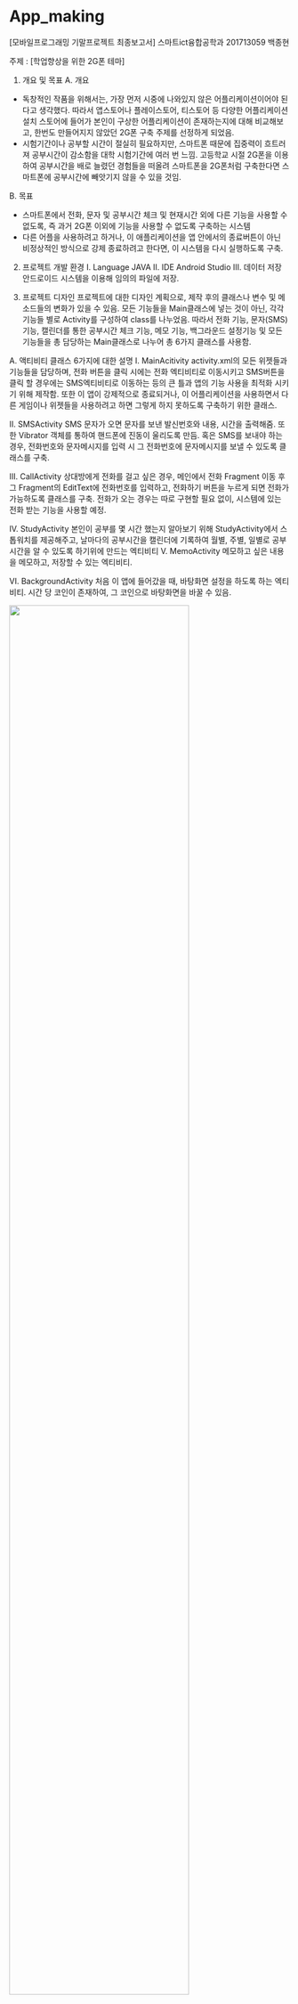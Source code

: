 # App_making
[모바일프로그래밍 기말프로젝트 최종보고서]
스마트ict융합공학과 201713059 백종현

주제 : [학업향상을 위한 2G폰 테마]
1. 개요 및 목표
A. 개요
- 독창적인 작품을 위해서는, 가장 먼저 시중에 나와있지 않은 어플리케이션이어야 된다고 생각했다. 따라서 앱스토어나 플레이스토어, 티스토어 등 다양한 어플리케이션 설치 스토어에 들어가 본인이 구상한 어플리케이션이 존재하는지에 대해 비교해보고, 한번도 만들어지지 않았던 2G폰 구축 주제를 선정하게 되었음.
- 시험기간이나 공부할 시간이 절실히 필요하지만, 스마트폰 때문에 집중력이 흐트러져 공부시간이 감소함을 대학 시험기간에 여러 번 느낌. 고등학교 시절 2G폰을 이용하여 공부시간을 배로 늘렸던 경험들을 떠올려 스마트폰을 2G폰처럼 구축한다면 스마트폰에 공부시간에 빼앗기지 않을 수 있을 것임.

B. 목표
- 스마트폰에서 전화, 문자 및 공부시간 체크 및 현재시간 외에 다른 기능을 사용할 수 없도록, 즉 과거 2G폰 이외에 기능을 사용할 수 없도록 구축하는 시스템
- 다른 어플을 사용하려고 하거나, 이 애플리케이션을 앱 안에서의 종료버튼이 아닌 비정상적인 방식으로 강제 종료하려고 한다면, 이 시스템을 다시 실행하도록 구축.

2. 프로젝트 개발 환경 
I. Language
JAVA
II. IDE
Android Studio
III. 데이터 저장
안드로이드 시스템을 이용해 임의의 파일에 저장.

3. 프로젝트 디자인
프로젝트에 대한 디자인 계획으로, 제작 후의 클래스나 변수 및 메소드들의 변화가 있을 수 있음.
모든 기능들을 Main클래스에 넣는 것이 아닌, 각각 기능들 별로 Activity를 구성하여 class를 나누었음. 따라서 전화 기능, 문자(SMS) 기능, 캘린더를 통한 공부시간 체크 기능, 메모 기능, 백그라운드 설정기능 및 모든 기능들을 총 담당하는 Main클래스로 나누어 총 6가지 클래스를 사용함.

A. 액티비티 클래스 6가지에 대한 설명
I. MainAcitivity
activity.xml의 모든 위젯들과 기능들을 담당하며, 전화 버튼을 클릭 시에는 전화 엑티비티로 이동시키고 SMS버튼을 클릭 할 경우에는 SMS엑티비티로 이동하는 등의 큰 틀과 앱의 기능 사용을 최적화 시키기 위해 제작함. 또한 이 앱이 강제적으로 종료되거나, 이 어플리케이션을 사용하면서 다른 게임이나 위젯들을 사용하려고 하면 그렇게 하지 못하도록 구축하기 위한 클래스.

II. SMSActivity
SMS 문자가 오면 문자를 보낸 발신번호와 내용, 시간을 출력해줌. 또한 Vibrator 객체를 통하여 핸드폰에 진동이 울리도록 만듬. 혹은 SMS를 보내야 하는 경우, 전화번호와 문자메시지를 입력 시 그 전화번호에 문자메시지를 보낼 수 있도록 클래스를 구축.

III. CallActivity
상대방에게 전화를 걸고 싶은 경우, 메인에서 전화 Fragment 이동 후 그 Fragment의 EditText에 전화번호를 입력하고, 전화하기 버튼을 누르게 되면 전화가 가능하도록 클래스를 구축. 전화가 오는 경우는 따로 구현할 필요 없이, 시스템에 있는 전화 받는 기능을 사용할 예정.

IV. StudyActivity
본인이 공부를 몇 시간 했는지 알아보기 위해 StudyActivity에서 스톱워치를 제공해주고, 날마다의 공부시간을 캘린더에 기록하여 월별, 주별, 일별로 공부시간을 알 수 있도록 하기위에 만드는 엑티비티
V. MemoActivity
 메모하고 싶은 내용을 메모하고, 저장할 수 있는 엑티비티.

VI. BackgroundActivity
 처음 이 앱에 들어갔을 때, 바탕화면 설정을 하도록 하는 엑티비티. 시간 당 코인이 존재하여, 그 코인으로 바탕화면을 바꿀 수 있음.


<img width="80%" src = "https://user-images.githubusercontent.com/81180977/153762002-de9a5faa-241d-43c3-915f-f2a5cd6afec9.png" />


B. 클래스 다이어그램 및 클래스 변수와 메소드 구성
 
I. MainActivity의 메소드
setVariance(void) : activity.xml에서 만든 위젯들과 기능들을 findViewByid를 통해 가져오는 메소드.
setClock(TextClock textclock) : 현재시간을 알리기 위해 만든 메소드. 현재시간을 초단위로 알려주며, 시간 text의 색깔이나 크기 및 위치 등을 설정할 수 있도록 함.
onClick(View view) : 다양한 버튼들을 통제하기 위하여, 이 메소드들 호출하게 되면 case문을 통해 View값에 따라 버튼들의 각각이 다른 기능들을 수행할 수 있도록 하기 위하여 만든 클래스.
print(String msg) : 어떠한 ToastMessage를 출력하고 싶은 경우에 input값으로 그 값을 넣어주면, ToastMessage를 출력하는 메소드.
restart(void) : 만약 onDestroy 혹은 onPause()등의 앱 정지나 종료가 일어나는 경우, 즉 다른 위젯이나 강제종료를 하려고 하는 경우, 이 reStart 메소드를 이용하여 이 앱이 다시 실행되도록 하는 함수이다. 이 메소드의 역할은 앱을 다시 시작하게 하거나, 이 앱으로 돌아오도록 하게 한다.
exitProgram(void) : 만약 정상적으로 앱에서 exit버튼을 눌러 나가는 경우에 호출되는 메소드. 앱을 정상적으로 종료시키는 역할을 한다.
requirePerms() : 안드로이드의 퍼미션을 체크하는 부분. 앱을 실행했을 때, 퍼미션을 허락하지 않는 경우, 앱 사용이 원활하지 않을 수 있음.
MakeWise() : 바탕화면에 위에 뜨는 명언들을 만드는 메소드.
readPicture() : BackgroundActivity에서 저장한 바탕화면을 읽어와 바탕화면을 설정하는 부분.

II. SMSActivity 의 메소드
sendSMS(String, String) : 전화번호와 메시지 내용을 받아, 그 내용을 전화번호에 맞게 메시지를 보내는 메소드.
readSMS() : 이 SMSActivity에 들어오는 경우, 지금까지 온 메시지의 내용을 읽어야 하는데, 이 메소드를 실행하여 메시지의 내용을 읽어옴.
<같이 사용한 Customer class, SMS Receiver class>
Customer class는 adapter를 상속받아 사용하여 SMSActivity의 recyclerView에 사용하기 위하여 만든 클래스이다. 
SMS Receiver class의 경우는 BroadcastReceiver를 상속받아 사용한 클래스이며, 이는 문자 메시지가 오는 경우, 메시지 내용을 시스템 안에 있는 텍스트 파일에 저장하게 된다. 이는 브로드케스트리시버로 구현되어, 이 프로그램이 종료되더라도 실행이 된다.

III. CallActivtiy의 메소드
sendCall(void) :  전화번호를 editText에 입력하고 전화하기 버튼을 누르면, 상대에게 전화를 걸도록 하는 메소드
saveCall(String) : 상대방에게 전화를 거는 경우, 그 전화번호를 input값으로 넣어, txt파일에 저장하는 메소드.
readCall() : 이 엑티비티를 실행하였을 때, 최근 전화목록을 읽어야하는데, 그 전화목록을 txt파일에서 읽어오기 위해서 실행하는 메소드.

IV. StudyActivtiy의 메소드
Time_interrupt() : 정지 버튼을 누르거나, 탭버튼을 눌러 이 화면 밖으로 나가지게 되는 경우 실행되는 interrupt. 이것은 이 액티비티에서 실행되고 있는 스톱워치 쓰레드를 멈추게 한다.
saveTime(String) : String값으로 시간 값을 주게 되면, 즉 몇 시간 몇 분 몇 초 동안 공부를 했는지 txt파일에 저장하는 함수.
saveCoin(String) : 자정이 지나는 경우, StudyActivity에서 시간을 재고 있는 경우에 코인의 수를 저장해야되기 때문에 필요한 함수.
readCoin() : 코인을 save하는 경우, 코인의 값을 읽어온 후, 시간의 값을 더해줘야 하기 때문에, readCoin을 통해 원래 있는 코인을 읽어오고, 그 다음 더해서 코인을 저장하게 된다. 이를 위해 필요한 메소드이다.
saveTime_yesterday(String): 자정이 되는 경우 전날의 시간을 저장해야하므로 필요한 메소드.
readTime_yesterday() :자정이 되는 경우 전날의 시간이 몇시간인지 알아야하므로 필요한 메소드.
Today(): 오늘의 날짜를 출력해주는 함수. 이는 txt의 파일 name으로 사용되게 된다.
Yesterday() : 위와 마찬가지로 어제의 날짜를 출력해주는 함수. 이는 txt의 파일 name으로 사용되게 된다.
initTime() : 이 엑티비티에 들어오는 경우 캘린더 시간 값을 초기화하고 설정해주기 위한 메소드.
readTime(String) : String, 즉 파일네임에 맞게 시간을 읽어오는 함수. 이는 캘린더에서 어제나 그 달의 다른 날짜의 접근하여 시간을 확인하는 경우 사용하게 되는 메소드 이다.
readTImeINIT(String) : 이 엑티비티에 들어오는 경우 텍스트 시간 값을 초기화하고 설정해주기 위한 메소드.
<같이 사용한 TimeReset>
TimeReset은 BroadcastReceiver를 상속받아 사용한 클래스이며, 이는 자정이 지나는 경우 broadcast되어 값이 들어오게 된다. 이를 통하여 전역 메소드인 StudyActivity의 Time_interrupt를 넣게 되고, 이는 만약 시간을 재고 있는 경우는 시간이 멈추고 코인이 저장되게 되며, 그렇지 않은 경우는, 시간 멈추는 것이 없이 그냥 오늘날짜.txt파일에서 시간을 불러와 코인의 수를 증가시키게 된다.

V. MemoActivity
saveMemo(String) : editText에 작성된 글을 String으로 이 메소드에 넣어 저장시킨다.
readMemo() : 이 엑티비티를 시작하는 경우, 메모를 텍스트에서 읽어와야 하므로, 이 메소드를 만들게 되었다.

VI. BackgroundActivity
savePicture(String) : 코인을 이용하여 바탕화면을 사는 경우, 어떤 바탕화면을 구매하였는지 저장이 필요하기 때문에 만든 메소드이다.
saveCoin(String) : 바탕화면을 구매하는 경우, 그 바탕화면의 가격만큼 coin의 수를 깎고, 그 깎은 만큼의 코인을 제거해야하기 때문에 필요한 메소드이다.
readCoin() : 원래 얼마의 코인이 있었는지 확인하기 위해 만든 메소드이다.


	restart() : 각 엑티비티에 모두 구현된 메소드. 이는 만약 탭 버튼이나 다른 앱을 실행하려고 하였을 때, 이를 방지하기 위해서 만든 메소드이다. 모든 엑티비티에서 실행되게 된다.
 
 
 <img width="80%" src = "https://user-images.githubusercontent.com/81180977/153761955-82c59461-3b04-4a87-bec2-4a18bacd5e04.png" />
<앱을 실행한 모습 및 앱 사용법>
1.	만약 홈 테마를 이 앱으로 설정하게 된다면, X button을 누르는 것이 아닌 다른 버튼을 눌러서는 이 앱을 나갈 수 없게 된다. 만약 홈 테마를 default로 사용하지 않게 되면, 홉버튼을 누르는 경우 이 앱이 5초 동안 나가지게 되며, 다른 앱 실행이 되버리게 된다.
2.	중간에 보이는 명언들은 이 앱을 다시 실행하거나, 다른 엑티비티에 들어갔다 나오는 경우, 랜덤으로 나오게 된다.
3.	오른쪽 상단의 버튼은, 이 화면의 바탕화면을 설정하는 액티비티이다. 여기서 바탕화면을 코인으로 살 수 있다.
4.	전화 버튼을 통하여, 전화를 할 수 있으며, 최근 발신통화 목록을 볼 수 있다.
5.	메시지 버튼을 통하여, 메시지를 보낼 수 있고, 최근에 온 20개의 메시지의 내용을 확인할 수 있다.
6.	3번쨰 버튼은 Memo를 가능하게 하는 앱으로, 내가 메모하고 싶은 내용이 있는 경우, 저기에 메모를 한 후 저장하게 되면 기록이 남게 된다.
7.	마지막으로, 공부시간 측정 버튼을 누르게 되면, 공부시간을 측정할 수 있고, 이를 통해 1시간 당 1코인을 벌 수 있게 된다. 이는 자정에 코인이 들어오며, 시간이 초기화 된다. 또한 다른 날짜의 공부시간 또한 볼 수 있다.
